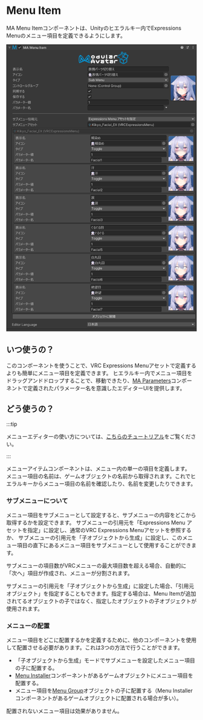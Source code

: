 # Menu Item

MA Menu Itemコンポーネントは、Unityのヒエラルキー内でExpressions Menuのメニュー項目を定義できるようにします。

![Menu Item](menu-item.png)

## いつ使うの？

このコンポーネントを使うことで、VRC Expressions Menuアセットで定義するよりも簡単にメニュー項目を定義できます。
ヒエラルキー内でメニュー項目をドラッグアンドドロップすることで、移動できたり、[MA Parameters](parameters)コンポーネントで定義されたパラメーター名を意識したエディターUIを提供します。

## どう使うの？

:::tip

メニューエディターの使い方については、[こちらのチュートリアル](../tutorials/menu)をご覧ください。

:::

メニューアイテムコンポーネントは、メニュー内の単一の項目を定義します。
メニュー項目の名前は、ゲームオブジェクトの名前から取得されます。これでヒエラルキーからメニュー項目の名前を確認したり、名前を変更したりできます。

### サブメニューについて

メニュー項目をサブメニューとして設定すると、サブメニューの内容をどこから取得するかを設定できます。
サブメニューの引用元を「Expressions Menu アセットを指定」に設定し、通常のVRC Expressions Menuアセットを参照するか、
サブメニューの引用元を「子オブジェクトから生成」に設定し、このメニュー項目の直下にあるメニュー項目をサブメニューとして使用することができます。

サブメニューの項目数がVRCメニューの最大項目数を超える場合、自動的に「次へ」項目が作成され、メニューが分割されます。

サブメニューの引用元を「子オブジェクトから生成」に設定した場合、「引用元オブジェクト」を指定することもできます。指定する場合は、Menu Itemが追加されてるオブジェクトの子ではなく、指定したオブジェクトの子オブジェクトが使用されます。

### メニューの配置

メニュー項目をどこに配置するかを定義するために、他のコンポーネントを使用して配置させる必要があります。これは3つの方法で行うことができます。

* 「子オブジェクトから生成」モードでサブメニューを設定したメニュー項目の子に配置する。
* [Menu Installer](menu-installer)コンポーネントがあるゲームオブジェクトにメニュー項目を配置する。
* メニュー項目を[Menu Group](menu-group)オブジェクトの子に配置する（Menu Installerコンポーネントがあるゲームオブジェクトに配置される場合が多い）。

配置されないメニュー項目は効果がありません。
